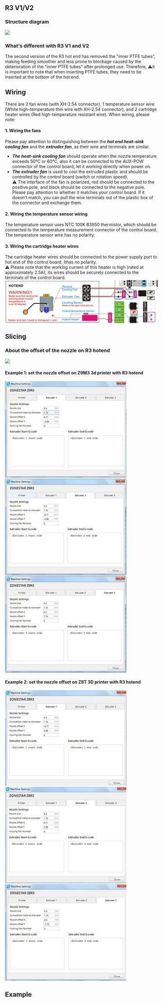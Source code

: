## R3 V1/V2
### Structure diagram
![](R3.jpg)

### What's different with R3 V1 and V2
The second version of the R3 hot end has removed the "inner PTFE tubes", making feeding smoother and less prone to blockage caused by the deterioration of the "inner PTFE tubes" after prolonged use. Therefore, :warning:it is important to note that when inserting PTFE tubes, they need to be inserted at the bottom of the hot end.

## Wiring
There are 2 fan wires (with XH-2.54 connector), 1 temperature sensor wire (White high-temperature thin wire with XH-2.54 connector), and 2 cartridge heater wires (Red high-temperature resistant wire). When wiring, please note:
#### 1. Wiring the fans
  Please pay attention to distinguishing between the ***hot end heat-sink cooling fan*** and the ***extruder fan***, as their wire and terminals are similar. 
  - ***The heat-sink cooling fan*** should operate when the nozzle temperature exceeds 50℃ or 60℃, also it can be connected to the AUX-POW connector of the control board, let it working directly when power on.      
  - ***The extruder fan*** is used to cool the extruded plastic and should be controlled by the control board (switch or rotation speed).          
  :warning: The interface of the fan is polarized, red should be connected to the positive pole, and black should be connected to the negative pole. Please pay attention to whether it matches your control board. If it doesn't match, you can pull the wire terminals out of the plastic box of the connector and exchange them.
#### 2. Wiring the temperature sensor wiring
The temperature sensor uses NTC 100K B3950 thermistor, which should be connected to the temperature measurement connector of the control board. The temperature sensor wire has no polarity.
#### 3. Wiring the cartridge heater wires 
The cartridge heater wires should be connected to the power supply port to hot end of the control board. Ithas no polarity.     
:warning: Please note that the working current of this heater is high (rated at approximately 2.5A), its wires should be securely connected to the terminals of the control board.   
![](wiring.jpg)

## Slicing
### About the offset of the nozzle on R3 hotend
![](./Slicing_guide_for_R3_hotend/R3_offset.jpg)

#### Example 1: set the nozzle offset on Z9M3 3d printer with R3 hotend
![](./Slicing_guide_for_R3_hotend/Z9R3_machine_setting1.jpg)
![](./Slicing_guide_for_R3_hotend/Z9R3_machine_setting2.jpg)
![](./Slicing_guide_for_R3_hotend/Z9R3_machine_setting3.jpg)

#### Example 2: set the nozzle offset on Z8T 3D printer with R3 hotend
![](./Slicing_guide_for_R3_hotend/Z8R3_machine_setting1.jpg)
![](./Slicing_guide_for_R3_hotend/Z8R3_machine_setting2.jpg)
![](./Slicing_guide_for_R3_hotend/Z8R3_machine_setting3.jpg)


## Example



